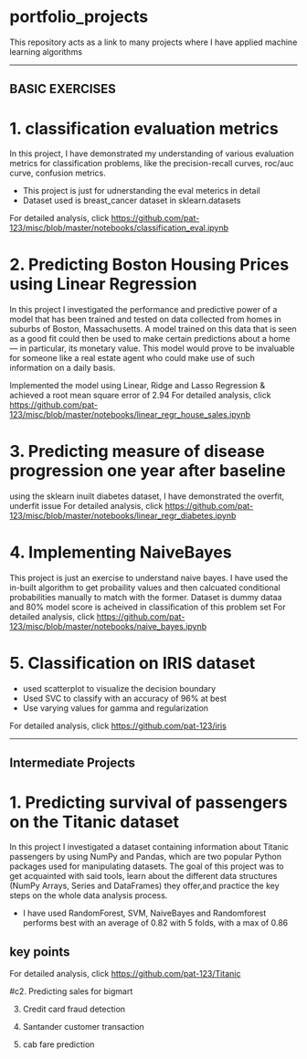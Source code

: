 # portfolio_projects
This repository acts as a link to many projects where I have applied machine learning algorithms

----------------------------------------------------
BASIC EXERCISES
---------------------------------------------------
# 1. classification evaluation metrics

In this project, I have demonstrated my understanding of various evaluation metrics for classification problems, like the precision-recall curves, roc/auc curve, confusion metrics.
- This project is just for udnerstanding the eval meterics in detail
- Dataset used is breast_cancer dataset in sklearn.datasets

For detailed analysis, click https://github.com/pat-123/misc/blob/master/notebooks/classification_eval.ipynb

# 2. Predicting Boston Housing Prices using Linear Regression

In this project I investigated the performance and predictive power of a model that has been trained and tested on data collected from homes in suburbs of Boston, Massachusetts. A model trained on this data that is seen as a good fit could then be used to make certain predictions about a home — in particular, its monetary value. This model would prove to be invaluable for someone like a real estate agent who could make use of such information on a daily basis.

Implemented the model using Linear, Ridge and Lasso Regression & achieved a root mean square error of 2.94
For detailed analysis, click https://github.com/pat-123/misc/blob/master/notebooks/linear_regr_house_sales.ipynb

# 3. Predicting measure of disease progression one year after baseline

using the sklearn inuilt diabetes dataset, I have demonstrated the overfit, underfit issue
For detailed analysis, click https://github.com/pat-123/misc/blob/master/notebooks/linear_regr_diabetes.ipynb

# 4. Implementing NaiveBayes

This project is just an exercise to understand naive bayes. I have used the in-built algorithm to get probaility values and then calcuated conditional probabilities manually to match with the former.
Dataset is dummy dataa and 80% model score is acheived in classification of this problem set
For detailed analysis, click https://github.com/pat-123/misc/blob/master/notebooks/naive_bayes.ipynb

# 5. Classification on IRIS dataset

- used scatterplot to visualize the decision boundary
- Used SVC to classify with an accuracy of 96% at best 
- Use varying values for gamma and regularization

For detailed analysis, click https://github.com/pat-123/iris

--------------------------------------------------------------------------
Intermediate Projects
--------------------------------------------------------------------------
# 1. Predicting survival of passengers on the Titanic dataset

In this project I investigated a dataset containing information about Titanic passengers by using NumPy and Pandas, which are two popular Python packages used for manipulating datasets. The goal of this project was to get acquainted with said tools, learn about the different data structures (NumPy Arrays, Series and DataFrames) they offer,and practice the key steps on the whole data analysis process.
- I have used RandomForest, SVM, NaiveBayes and Randomforest performs best with an average of 0.82 with 5 folds, with a max of 0.86
## key points

For detailed analysis, click https://github.com/pat-123/Titanic

#c2. Predicting sales for bigmart


3. Credit card fraud detection

4. Santander customer transaction

5. cab fare prediction


